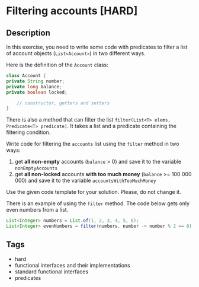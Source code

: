 # Filtering accounts [HARD]

## Description
In this exercise, you need to write some code with predicates to filter a list of account objects (`List<Account>`) in two different ways.

Here is the definition of the `Account` class:

```java
class Account {
private String number;
private long balance;
private boolean locked;

    // constructor, getters and setters
}
```

There is also a method that can filter the list `filter(List<T> elems, Predicate<T> predicate)`. It takes a list and a predicate containing the filtering condition.

Write code for filtering the `accounts` list using the `filter` method in two ways:

1. get **all non-empty** accounts (`balance` > 0) and save it to the variable `nonEmptyAccounts`
2. get **all non-locked** accounts **with too much money** (`balance` >= 100 000 000) and save it to the variable `accountsWithTooMuchMoney`

Use the given code template for your solution. Please, do not change it.

There is an example of using the `filter` method. The code below gets only even numbers from a list.

```java
List<Integer> numbers = List.of(1, 2, 3, 4, 5, 6);
List<Integer> evenNumbers = filter(numbers, number -> number % 2 == 0); // 2, 4, 6
```

## Tags
- hard
- functional interfaces and their implementations
- standard functional interfaces
- predicates